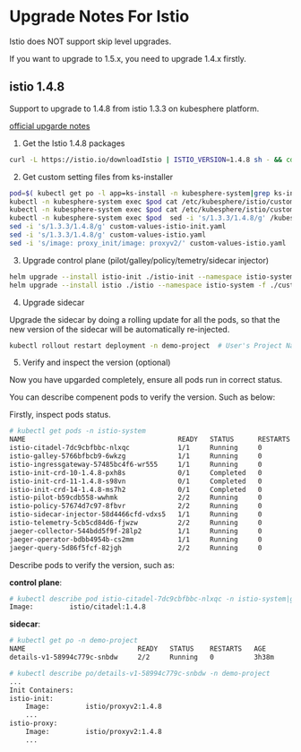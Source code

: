 # Upgrade Notes For Istio

Istio does NOT support skip level upgrades. 

If you want to upgrade to 1.5.x, you need to upgrade 1.4.x firstly.


## istio 1.4.8

Support to upgrade to 1.4.8 from istio 1.3.3 on kubesphere platform.

[official upgarde notes](https://archive.istio.io/v1.4/news/releases/1.4.x/announcing-1.4/upgrade-notes/)

1. Get the Istio 1.4.8 packages

```bash
curl -L https://istio.io/downloadIstio | ISTIO_VERSION=1.4.8 sh - && cd istio-1.4.8/install/kubernetes/helm
```

2. Get custom setting files from ks-installer

```bash
pod=$( kubectl get po -l app=ks-install -n kubesphere-system|grep ks-installer|awk '{print $1}')
kubectl -n kubesphere-system exec $pod cat /etc/kubesphere/istio/custom-values-istio-init.yaml > custom-values-istio-init.yaml
kubectl -n kubesphere-system exec $pod cat /etc/kubesphere/istio/custom-values-istio.yaml > custom-values-istio.yaml
kubectl -n kubesphere-system exec $pod  sed -i 's/1.3.3/1.4.8/g' /kubesphere/installer/roles/download/defaults
sed -i 's/1.3.3/1.4.8/g' custom-values-istio-init.yaml
sed -i 's/1.3.3/1.4.8/g' custom-values-istio.yaml
sed -i 's/image: proxy_init/image: proxyv2/' custom-values-istio.yaml
```

3. Upgrade control plane (pilot/galley/policy/temetry/sidecar injector)

```bash
helm upgrade --install istio-init ./istio-init --namespace istio-system -f ./custom-values-istio-init.yaml  --force  
helm upgrade --install istio ./istio --namespace istio-system -f ./custom-values-istio.yaml 
```

4. Upgrade sidecar

Upgrade the sidecar by doing a rolling update for all the pods, so that the new version of the sidecar will be automatically re-injected.

```bash
kubectl rollout restart deployment -n demo-project  # User's Project Namespaces
```

5. Verify and inspect the version (optional)

Now you have upgarded completely, ensure all pods run in correct status.

You can describe compenent pods to verify the version. Such as below:
    
Firstly, inspect pods status. 

```bash
# kubectl get pods -n istio-system
NAME                                      READY   STATUS      RESTARTS   AGE
istio-citadel-7dc9cbfbbc-nlxqc            1/1     Running     0          3h28m
istio-galley-5766bfbcb9-6wkzg             1/1     Running     0          3h28m
istio-ingressgateway-57485bc4f6-wr555     1/1     Running     0          3h28m
istio-init-crd-10-1.4.8-pxh8s             0/1     Completed   0          3h30m
istio-init-crd-11-1.4.8-s98vn             0/1     Completed   0          3h30m
istio-init-crd-14-1.4.8-ms7h2             0/1     Completed   0          3h30m
istio-pilot-b59cdb558-wwhmk               2/2     Running     0          3h28m
istio-policy-57674d7c97-8fbvr             2/2     Running     0          3h28m
istio-sidecar-injector-58d4466cfd-vdxs5   1/1     Running     0          3h28m
istio-telemetry-5cb5cd84d6-fjwzw          2/2     Running     0          3h28m
jaeger-collector-544bdd5f9f-28lp2         1/1     Running     0          3h38m
jaeger-operator-bdbb4954b-cs2mm           1/1     Running     0          3h38m
jaeger-query-5d86f5fcf-82jgh              2/2     Running     0          3h38m

```

Describe pods to verify the version, such as:

**control plane**:

```bash
# kubectl describe pod istio-citadel-7dc9cbfbbc-nlxqc -n istio-system|grep Image
Image:         istio/citadel:1.4.8
``` 

**sidecar**:

```bash
# kubectl get po -n demo-project
NAME                            READY   STATUS    RESTARTS   AGE
details-v1-58994c779c-snbdw     2/2     Running   0          3h38m

# kubectl describe po/details-v1-58994c779c-snbdw -n demo-project
...
Init Containers:
istio-init:
    Image:         istio/proxyv2:1.4.8
    ...
istio-proxy:
    Image:         istio/proxyv2:1.4.8
    ...
```
    
